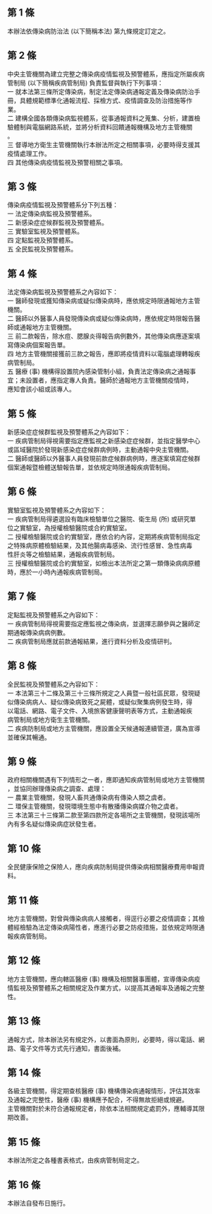 第 1 條
-------
本辦法依傳染病防治法 (以下簡稱本法) 第九條規定訂定之。

第 2 條
-------
中央主管機關為建立完整之傳染病疫情監視及預警體系，應指定所屬疾病  
管制局 (以下簡稱疾病管制局) 負責監督與執行下列事項：  
一  就本法第三條所定傳染病，制定法定傳染病通報定義及傳染病防治手  
    冊，具體規範標準化通報流程、採檢方式、疫情調查及防治措施等作  
    業。  
二  建構全國各類傳染病監視體系，從事通報資料之蒐集、分析，建置檢  
    驗體制與電腦網路系統，並將分析資料回饋通報機構及地方主管機關  
    。  
三  督導地方衛生主管機關執行本辦法所定之相關事項，必要時得支援其  
    疫情處理工作。  
四  其他傳染病疫情監視及預警相關之事項。

第 3 條
-------
傳染病疫情監視及預警體系分下列五種：  
一  法定傳染病監視及預警體系。  
二  新感染症症候群監視及預警體系。  
三  實驗室監視及預警體系。  
四  定點監視及預警體系。  
五  全民監視及預警體系。

第 4 條
-------
法定傳染病監視及預警體系之內容如下：  
一  醫師發現或獲知傳染病或疑似傳染病時，應依規定時限通報地方主管  
    機關。  
二  醫師以外醫事人員發現傳染病或疑似傳染病時，應依規定時限報告醫  
    師或通報地方主管機關。  
三  前二款報告，除水痘、腮腺炎得報告病例數外，其他傳染病應逐案填  
    寫傳染病個案報告單。  
四  地方主管機關接獲前三款之報告，應即將疫情資料以電腦處理轉報疾  
    病管制局。  
五  醫療 (事) 機構得設置院內感染管制小組，負責法定傳染病之通報事  
    宜；未設置者，應指定專人負責。醫師於通報地方主管機關疫情時，  
    應知會該小組或該專人。

第 5 條
-------
新感染症症候群監視及預警體系之內容如下：  
一  疾病管制局得視需要指定應監視之新感染症症候群，並指定醫學中心  
    或區域醫院於發現新感染症症候群病例時，主動通報中央主管機關。  
二  醫師或醫師以外醫事人員發現前款症候群病例時，應逐案填寫症候群  
    個案通報暨檢體送驗報告單，並依規定時限通報疾病管制局。

第 6 條
-------
實驗室監視及預警體系之內容如下：  
一  疾病管制局得遴選設有臨床檢驗單位之醫院、衛生局 (所) 或研究單  
    位之實驗室，為授權檢驗醫院或合約實驗室。  
二  授權檢驗醫院或合約實驗室，應依合約內容，定期將疾病管制局指定  
    之特殊病原體檢驗結果，及其他腸病毒感染、流行性感冒、急性病毒  
    性肝炎等之檢驗結果，通報疾病管制局。  
三  授權檢驗醫院或合約實驗室，如檢出本法所定之第一類傳染病病原體  
    時，應於一小時內通報疾病管制局。

第 7 條
-------
定點監視及預警體系之內容如下：  
一  疾病管制局得視需要指定應監視之傳染病，並選擇志願參與之醫師定  
    期通報傳染病病例數。  
二  疾病管制局應就前款通報結果，進行資料分析及疫情研判。

第 8 條
-------
全民監視及預警體系之內容如下：  
一  本法第三十二條及第三十三條所規定之人員暨一般社區民眾，發現疑  
    似傳染病病人、疑似傳染病致死之屍體，或疑似聚集病例發生時，得  
    以電話、網路、電子文件、入境旅客健康聲明表等方式，主動通報疾  
    病管制局或地方衛生主管機關。  
二  疾病防制局或地方主管機關，應設置全天候通報連續管道，廣為宣導  
    並確保其暢通。

第 9 條
-------
政府相關機關遇有下列情形之一者，應即通知疾病管制局或地方主管機關  
，並協同辦理傳染病之調查、處理：  
一  農業主管機關，發現人畜共通傳染病有傳染人類之虞者。  
二  環保主管機關，發現環境生態中有散播傳染病媒介物之虞者。  
三  本法第三十三條第二款至第四款所定各場所之主管機關，發現該場所  
    內有多名疑似傳染病症狀發生者。

第 10 條
--------
全民健康保險之保險人，應向疾病防制局提供傳染病相關醫療費用申報資  
料。

第 11 條
--------
地方主管機關，對曾與傳染病病人接觸者，得逕行必要之疫情調查；其檢  
體經檢驗為法定傳染病陽性者，應進行必要之防疫措施，並依規定時限通  
報疾病管制局。

第 12 條
--------
地方主管機關，應向轄區醫療 (事) 機構及相關醫事團體，宣導傳染病疫  
情監視及預警體系之相關規定及作業方式，以提高其通報率及通報之完整  
性。

第 13 條
--------
通報方式，除本辦法另有規定外，以書面為原則，必要時，得以電話、網  
路、電子文件等方式先行通知，書面後補。

第 14 條
--------
各級主管機關，得定期查核醫療 (事) 機構傳染病通報情形，評估其效率  
及通報之完整性，醫療 (事) 機構應予配合，不得無故拒絕或規避。  
主管機關對於未符合通報規定者，除依本法相關規定處罰外，應輔導其限  
期改善。

第 15 條
--------
本辦法所定之各種書表格式，由疾病管制局定之。

第 16 條
--------
本辦法自發布日施行。

